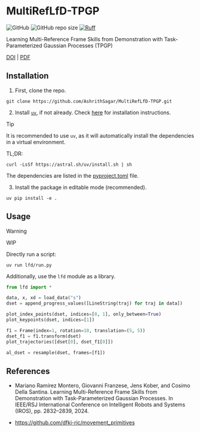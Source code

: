 # MultiRefLfD-TPGP

![GitHub](https://img.shields.io/github/license/AshrithSagar/MultiRefLfD-TPGP)
![GitHub repo size](https://img.shields.io/github/repo-size/AshrithSagar/MultiRefLfD-TPGP)
[![Ruff](https://img.shields.io/endpoint?url=https://raw.githubusercontent.com/astral-sh/ruff/main/assets/badge/v2.json)](https://github.com/astral-sh/ruff)

Learning Multi-Reference Frame Skills from Demonstration with Task-Parameterized Gaussian Processes (TPGP)

[DOI](https://doi.org/10.1109/IROS58592.2024.10803060)
|
[PDF](http://www.jenskober.de/publications/RamirezMontero2024IROS.pdf)

## Installation

1. First, clone the repo.

```shell
git clone https://github.com/AshrithSagar/MultiRefLfD-TPGP.git
```

2. Install [`uv`](https://docs.astral.sh/uv/), if not already.
   Check [here](https://docs.astral.sh/uv/getting-started/installation/) for installation instructions.

> [!TIP]
> It is recommended to use `uv`, as it will automatically install the dependencies in a virtual environment.

TL;DR:

```shell
curl -LsSf https://astral.sh/uv/install.sh | sh
```

The dependencies are listed in the [pyproject.toml](pyproject.toml) file.

3. Install the package in editable mode (recommended).

```shell
uv pip install -e .
```

## Usage

> [!WARNING]
> WIP

Directly run a script:

```shell
uv run lfd/run.py
```

Additionally, use the `lfd` module as a library.

```python
from lfd import *

data, x, xd = load_data("s")
dset = append_progress_values([LineString(traj) for traj in data])

plot_index_points(dset, indices=[0, 1], only_between=True)
plot_keypoints(dset, indices=[1])

f1 = Frame(index=1, rotation=10, translation=(5, 5))
dset_f1 = f1.transform(dset)
plot_trajectories([dset[0], dset_f1[0]])

al_dset = resample(dset, frames=[f1])
```

## References

- Mariano Ramírez Montero, Giovanni Franzese, Jens Kober, and Cosimo Della Santina. Learning Multi-Reference Frame Skills from Demonstration with Task-Parameterized Gaussian Processes. In IEEE/RSJ International Conference on Intelligent Robots and Systems (IROS), pp. 2832–2839, 2024.

- <https://github.com/dfki-ric/movement_primitives>
